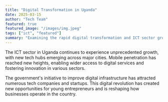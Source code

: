 ```yaml
---
title: "Digital Transformation in Uganda"
date: 2025-03-15
author: "Tech Team"
featured: true
featured_image: "/images/img.jpeg"
tags: ["ict", "featured"]
summary: "Examining the rapid digital transformation and ICT sector growth in Uganda, highlighting key developments and future prospects."
---
```


The ICT sector in Uganda continues to experience unprecedented growth, with new tech hubs emerging across major cities. Mobile penetration has reached new heights, enabling wider access to digital services and fostering innovation in various sectors.

The government's initiative to improve digital infrastructure has attracted numerous tech companies and startups. This digital revolution has created new opportunities for young entrepreneurs and is reshaping how businesses operate in the country.